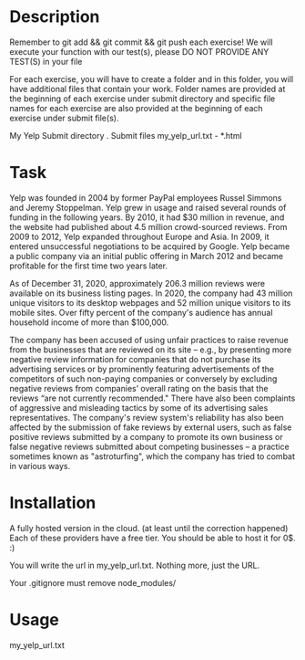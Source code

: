 # Description

Remember to git add && git commit && git push each exercise!
We will execute your function with our test(s), please DO NOT PROVIDE ANY TEST(S) in your file

For each exercise, you will have to create a folder and in this folder, you will have additional files that contain your work. Folder names are provided at the beginning of each exercise under submit directory and specific file names for each exercise are also provided at the beginning of each exercise under submit file(s).

My Yelp Submit directory . Submit files my_yelp_url.txt - *.html

# Task

Yelp was founded in 2004 by former PayPal employees Russel Simmons and Jeremy Stoppelman. Yelp grew in usage and raised several rounds of funding in the following years. By 2010, it had $30 million in revenue, and the website had published about 4.5 million crowd-sourced reviews. From 2009 to 2012, Yelp expanded throughout Europe and Asia. In 2009, it entered unsuccessful negotiations to be acquired by Google. Yelp became a public company via an initial public offering in March 2012 and became profitable for the first time two years later.

As of December 31, 2020, approximately 206.3 million reviews were available on its business listing pages. In 2020, the company had 43 million unique visitors to its desktop webpages and 52 million unique visitors to its mobile sites. Over fifty percent of the company's audience has annual household income of more than $100,000.

The company has been accused of using unfair practices to raise revenue from the businesses that are reviewed on its site – e.g., by presenting more negative review information for companies that do not purchase its advertising services or by prominently featuring advertisements of the competitors of such non-paying companies or conversely by excluding negative reviews from companies’ overall rating on the basis that the reviews “are not currently recommended." There have also been complaints of aggressive and misleading tactics by some of its advertising sales representatives. The company's review system's reliability has also been affected by the submission of fake reviews by external users, such as false positive reviews submitted by a company to promote its own business or false negative reviews submitted about competing businesses – a practice sometimes known as "astroturfing", which the company has tried to combat in various ways.

# Installation

A fully hosted version in the cloud. (at least until the correction happened) Each of these providers have a free tier. You should be able to host it for 0$. :)

You will write the url in my_yelp_url.txt. Nothing more, just the URL.

Your .gitignore must remove node_modules/

# Usage

my_yelp_url.txt